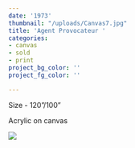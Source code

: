 ```yaml
---
date: '1973'
thumbnail: "/uploads/Canvas7.jpg"
title: 'Agent Provocateur '
categories:
- canvas
- sold
- print
project_bg_color: ''
project_fg_color: ''

---
```

Size - 120”/100” 

Acrylic on canvas

![](https://scontent-amt2-1.xx.fbcdn.net/v/t1.15752-9/65458249_488341585252756_3460282183464255488_n.jpg?_nc_cat=110&_nc_oc=AQkHZQgRgDdiXYWaYbTTMuRLqID11PYEysFVw6meNP8TnsY1AmOVnlZAX4hwsHmgnbc&_nc_ht=scontent-amt2-1.xx&oh=7414d78844ae7870b3102a93c93d5d68&oe=5DBF8E4B)
